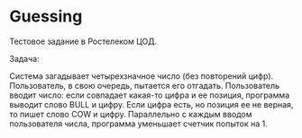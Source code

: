 # Guessing

Тестовое задание в Ростелеком ЦОД.

Задача:

Система загадывает четырехзначное число (без повторений цифр). Пользователь, в свою очередь, пытается его отгадать. Пользователь вводит число: если совпадает какая-то цифра и ее позиция, программа выводит слово BULL и цифру. Если цифра есть, но позиция ее не верная, то пишет слово COW и цифру. Параллельно с каждым вводом пользователя числа, программа уменьшает счетчик попыток на 1.

